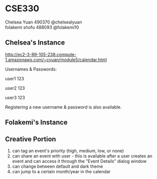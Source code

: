 # CSE330
Chelsea Yuan 490370 @chelsealyuan  
folakemi shofu 488093 @folakemi10

## Chelsea's Instance
http://ec2-3-89-105-238.compute-1.amazonaws.com/~cyuan/module5/calendar.html

Usernames & Passwords:

user1 123

user2 123

user3 123

Registering a new username & password is also available.


## Folakemi's Instance

## Creative Portion
1) can tag an event's priority (high, medium, low, or none)
2) can share an event with user - this is available after a user creates an event and can access it through the "Event Details" dialog window
3) can change between default and dark theme
4) can jump to a certain month/year in the calendar
